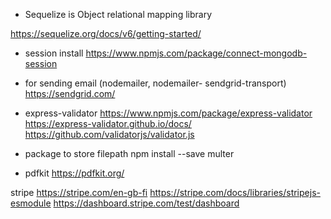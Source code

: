 - Sequelize is Object relational mapping library

https://sequelize.org/docs/v6/getting-started/ 

- session install
https://www.npmjs.com/package/connect-mongodb-session

- for sending email (nodemailer, nodemailer-
sendgrid-transport)
https://sendgrid.com/


- express-validator
https://www.npmjs.com/package/express-validator 
https://express-validator.github.io/docs/ 
https://github.com/validatorjs/validator.js


- package to store filepath
npm install --save multer


- pdfkit
https://pdfkit.org/ 

stripe
https://stripe.com/en-gb-fi
https://stripe.com/docs/libraries/stripejs-esmodule
https://dashboard.stripe.com/test/dashboard 


